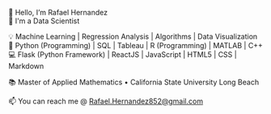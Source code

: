 👋  Hello, I’m Rafael Hernandez  
👷  I'm a Data Scientist  

💡  Machine Learning | Regression Analysis | Algorithms | Data Visualization  
💪  Python (Programming) | SQL | Tableau | R (Programming) | MATLAB | C++  
💻  Flask (Python Framework) | ReactJS | JavaScript | HTML5 | CSS | Markdown  

📚 Master of Applied Mathematics •	California State University Long Beach  

📫 You can reach me @ Rafael.Hernandez852@gmail.com

<!---
Rafaelh852/Rafaelh852 is a ✨ special ✨ repository because its `README.md` (this file) appears on your GitHub profile.
You can click the Preview link to take a look at your changes.
--->
